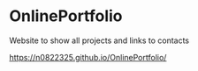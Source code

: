 # OnlinePortfolio
Website to show all projects and links to contacts

https://n0822325.github.io/OnlinePortfolio/
